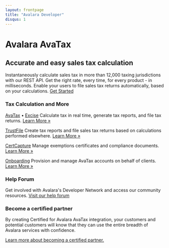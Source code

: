 ```yaml
---
layout: frontpage
title: "Avalara Developer"
disqus: 1
---
```


<h1>Avalara AvaTax</h1>
<h2>Accurate and easy sales tax calculation</h2>
Instantaneously calculate sales tax in more than 12,000 taxing jurisdictions with our REST API. Get the right rate, every time, for every product - in milliseconds. Enable your users to file sales tax returns automatically, based on your calculations. <a class="button large" href="http://developer.avalara.com/api-documentation/avatax-15-api/getting-started">Get Started</a>
<h3>Tax Calculation and More</h3>
<a href="http://developer.avalara.com/getting-started">AvaTax</a> • <a href="http://developer.avalara.com/api-documentation/excise-tax-api/overview">Excise</a>
Calculate tax in real time, generate tax reports, and file tax returns. <a href="/avalara-apis#tab-d638e3171b93316c966">Learn More »</a>

<a href="http://developer.avalara.com/api-documentation/trustfile-api/overview">TrustFile</a>
Create tax reports and file sales tax returns based on calculations performed elsewhere. <a href="/avalara-apis#tab-ff3dd873eec518791d8">Learn More »</a>

<a href="http://developer.avalara.com/api-documentation/certcapture-api/overview">CertCapture</a>
Manage exemptions certificates and compliance documents. <a href="/avalara-apis#tab-d8b905d499d410f189f">Learn More »</a>

<a href="http://developer.avalara.com/api-documentation/onboarding-api/overview">Onboarding</a>
Provision and manage AvaTax accounts on behalf of clients. <a href="/avalara-apis#tab-5d51eef2b3867d212c6">Learn More »</a>
<h3>Help Forum</h3>
Get involved with Avalara's Developer Network and access our community resources. <a href="https://community.avalara.com/avalara/category_sets/developers">Visit our help forum</a>
<h3>Become a certified partner</h3>
By creating Certified for Avalara AvaTax integration, your customers and potential customers will know that they can use the entire breadth of Avalara services with confidence.

<a href="http://developer.avalara.com/avalara-certified">Learn more about becoming a certified partner.</a>

